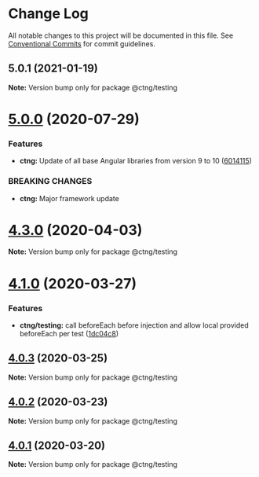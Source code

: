 # Change Log

All notable changes to this project will be documented in this file.
See [Conventional Commits](https://conventionalcommits.org) for commit guidelines.

## 5.0.1 (2021-01-19)

**Note:** Version bump only for package @ctng/testing





# [5.0.0](https://codetrust.visualstudio.com/Angular%20Libraries/_git/ctng/compare/v4.4.0...v5.0.0) (2020-07-29)


### Features

* **ctng:** Update of all base Angular libraries from version 9 to 10 ([6014115](https://codetrust.visualstudio.com/Angular%20Libraries/_git/ctng/commits/60141156637c65583c44a7ab78b3844eb8cff74e))


### BREAKING CHANGES

* **ctng:** Major framework update





# [4.3.0](https://codetrust.visualstudio.com/Angular%20Libraries/_git/ctng/compare/v4.2.0...v4.3.0) (2020-04-03)

**Note:** Version bump only for package @ctng/testing





# [4.1.0](https://codetrust.visualstudio.com/Angular%20Libraries/_git/ctng/compare/v4.0.3...v4.1.0) (2020-03-27)


### Features

* **ctng/testing:** call beforeEach before injection and allow local provided beforeEach per test ([1dc04c8](https://codetrust.visualstudio.com/Angular%20Libraries/_git/ctng/commits/1dc04c82304b75eab0707226005d6e7162185a5a))





## [4.0.3](https://codetrust.visualstudio.com/Angular%20Libraries/_git/ctng/compare/v4.0.2...v4.0.3) (2020-03-25)

**Note:** Version bump only for package @ctng/testing





## [4.0.2](https://codetrust.visualstudio.com/Angular%20Libraries/_git/ctng/compare/v4.0.1...v4.0.2) (2020-03-23)

**Note:** Version bump only for package @ctng/testing





## [4.0.1](https://codetrust.visualstudio.com/Angular%20Libraries/_git/ctng/compare/v4.0.0...v4.0.1) (2020-03-20)

**Note:** Version bump only for package @ctng/testing

